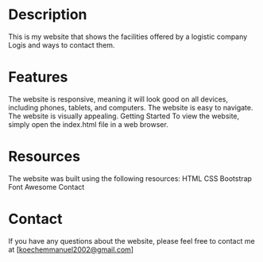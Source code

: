 # Description
This is my website  that shows the facilities offered by a logistic company Logis and ways to contact them.

# Features
The website is responsive, meaning it will look good on all devices, including phones, tablets, and computers.
The website is easy to navigate.
The website is visually appealing.
Getting Started
To view the website, simply open the index.html file in a web browser.

# Resources
The website was built using the following resources:
HTML
CSS
Bootstrap
Font Awesome
Contact

# Contact
If you have any questions about the website, please feel free to contact me at [koechemmanuel2002@gmail.com]

